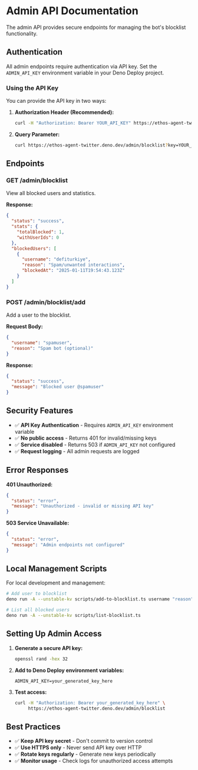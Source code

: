 # Admin API Documentation

The admin API provides secure endpoints for managing the bot's blocklist functionality.

## Authentication

All admin endpoints require authentication via API key. Set the `ADMIN_API_KEY` environment variable in your Deno Deploy project.

### Using the API Key

You can provide the API key in two ways:

1. **Authorization Header (Recommended):**
   ```bash
   curl -H "Authorization: Bearer YOUR_API_KEY" https://ethos-agent-twitter.deno.dev/admin/blocklist
   ```

2. **Query Parameter:**
   ```bash
   curl https://ethos-agent-twitter.deno.dev/admin/blocklist?key=YOUR_API_KEY
   ```

## Endpoints

### GET /admin/blocklist

View all blocked users and statistics.

**Response:**
```json
{
  "status": "success",
  "stats": {
    "totalBlocked": 1,
    "withUserIds": 0
  },
  "blockedUsers": [
    {
      "username": "defiturkiye",
      "reason": "Spam/unwanted interactions",
      "blockedAt": "2025-01-11T19:54:43.123Z"
    }
  ]
}
```

### POST /admin/blocklist/add

Add a user to the blocklist.

**Request Body:**
```json
{
  "username": "spamuser",
  "reason": "Spam bot (optional)"
}
```

**Response:**
```json
{
  "status": "success",
  "message": "Blocked user @spamuser"
}
```

## Security Features

- ✅ **API Key Authentication** - Requires `ADMIN_API_KEY` environment variable
- ✅ **No public access** - Returns 401 for invalid/missing keys
- ✅ **Service disabled** - Returns 503 if `ADMIN_API_KEY` not configured
- ✅ **Request logging** - All admin requests are logged

## Error Responses

**401 Unauthorized:**
```json
{
  "status": "error",
  "message": "Unauthorized - invalid or missing API key"
}
```

**503 Service Unavailable:**
```json
{
  "status": "error", 
  "message": "Admin endpoints not configured"
}
```

## Local Management Scripts

For local development and management:

```bash
# Add user to blocklist
deno run -A --unstable-kv scripts/add-to-blocklist.ts username "reason"

# List all blocked users
deno run -A --unstable-kv scripts/list-blocklist.ts
```

## Setting Up Admin Access

1. **Generate a secure API key:**
   ```bash
   openssl rand -hex 32
   ```

2. **Add to Deno Deploy environment variables:**
   ```
   ADMIN_API_KEY=your_generated_key_here
   ```

3. **Test access:**
   ```bash
   curl -H "Authorization: Bearer your_generated_key_here" \
        https://ethos-agent-twitter.deno.dev/admin/blocklist
   ```

## Best Practices

- ✅ **Keep API key secret** - Don't commit to version control
- ✅ **Use HTTPS only** - Never send API key over HTTP
- ✅ **Rotate keys regularly** - Generate new keys periodically
- ✅ **Monitor usage** - Check logs for unauthorized access attempts 